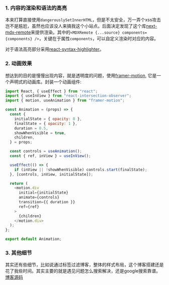 ### 1. 内容的渲染和语法的高亮
本来打算直接使用`dangerouslySetInnerHTML`，但是不太安全，万一弄个xss攻击岂不是尴尬，虽然也应该没人来搞我这个小站点。后面决定发现了这个库[next-mdx-remote](https://github.com/hashicorp/next-mdx-remote)来提供渲染。其中的`<MDXRemote {...source} components={components} />`，关键在于属性`components`，可以自定义渲染时对应的内容。

对于语法高亮部分采用[react-syntax-highlighter](https://github.com/react-syntax-highlighter/react-syntax-highlighter)。
### 2. 动画效果
想达到的目的是慢慢出现内容，就是透明度的问题，使用[framer-motion](https://www.framer.com/docs/introduction/), 它是一个声明式的动画库。封装一个动画组件:
``` js
import React, { useEffect } from "react";
import { useInView } from "react-intersection-observer";
import { motion, useAnimation } from "framer-motion";

const Animation = (props) => {
  const {
    initialState = { opacity: 0 },
    finalState = { opacity: 1 },
    duration = 0.5,
    showWhenVisible = true,
    children,
  } = props;

  const controls = useAnimation();
  const { ref, inView } = useInView();

  useEffect(() => {
    if (inView || !showWhenVisible) controls.start(finalState);
  }, [controls, inView, initialState]);

  return (
    <motion.div
      initial={initialState}
      animate={controls}
      transition={{ duration }}
      ref={ref}
    >
      {children}
    </motion.div>
  );
};

export default Animation;
```
### 3. 其他细节
其实还有些细节，比如说通过标签过滤博客，整体的样式布局，这个博客搭建还是花了我些时间。其实主要的就是遇见问题怎么搜索解决，还是google搜索靠谱。[博客源码](https://github.com/inspire-lts/myblogV2)